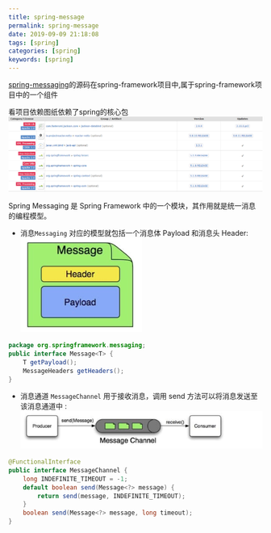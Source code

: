 ```yaml
---
title: spring-message
permalink: spring-message
date: 2019-09-09 21:18:08
tags: [spring]
categories: [spring]
keywords: [spring]
---
```

[spring-messaging](https://github.com/spring-projects/spring-framework/tree/master/spring-messaging)的源码在spring-framework项目中,属于spring-framework项目中的一个组件

看项目依赖图纸依赖了spring的核心包
![](spring-message/spring-message-2.png)

Spring Messaging 是 Spring Framework 中的一个模块，其作用就是统一消息的编程模型。

+ 消息`Messaging` 对应的模型就包括一个消息体 Payload 和消息头 Header:
![](spring-message/spring-message-1.png)
```java
package org.springframework.messaging;
public interface Message<T> {
    T getPayload();
    MessageHeaders getHeaders();
}
```
+ 消息通道 `MessageChannel` 用于接收消息，调用 send 方法可以将消息发送至该消息通道中 :
![](spring-message/spring-messaging-2.png)
```java
@FunctionalInterface
public interface MessageChannel {
    long INDEFINITE_TIMEOUT = -1;
    default boolean send(Message<?> message) {
        return send(message, INDEFINITE_TIMEOUT);
    }
    boolean send(Message<?> message, long timeout);
}
```
